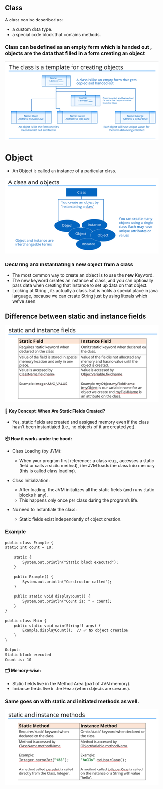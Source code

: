 ## Class

A class can be described as:
 - a custom data type.
 - a special code block that contains methods.


### Class can be defined as an empty form which is handed out , objects are the data that filled in a form creating an object
![img.png](img/img.png)

# Object
- An Object is called an instance of a particular class.

![img_1.png](img/img_1.png)

### Declaring and instantiating a new object from a class
- The most common way to create an object is to use the <b>new</b> Keyword.
- The new keyword creates an instance of class, and you can optionally pass data when creating that instance to set up data on that object.
- Looking at String , its actually a class. But is holds a special place in java language,
because we can create String just by using literals which we've seen.


## Difference between static and instance fields 
![img_2.png](img/img_2.png)

#### 🧠 Key Concept: When Are Static Fields Created?
- Yes, static fields are created and assigned memory even if the class hasn’t been instantiated (i.e., no objects of it are created yet).

#### 📦 How it works under the hood:
- Class Loading (by JVM):
    - When your program first references a class (e.g., accesses a static field or calls a static method), the JVM loads the class into memory (this is called class loading).

- Class Initialization:
  - After loading, the JVM initializes all the static fields (and runs static blocks if any). 
  - This happens only once per class during the program’s life.

- No need to instantiate the class:
  - Static fields exist independently of object creation.


### Example 
    public class Example {
    static int count = 10;
    
        static {
            System.out.println("Static block executed");
        }
    
        public Example() {
            System.out.println("Constructor called");
        }
    
        public static void displayCount() {
            System.out.println("Count is: " + count);
        }
    }
    
    public class Main {
        public static void main(String[] args) {
            Example.displayCount();  // ✅ No object creation
        }
    }

    Output:
    Static block executed
    Count is: 10


#### 🗂️ Memory-wise:
 - Static fields live in the Method Area (part of JVM memory).
 - Instance fields live in the Heap (when objects are created).


### Same goes on with static and initiated methods as well.
![img_3.png](img/img_3.png)